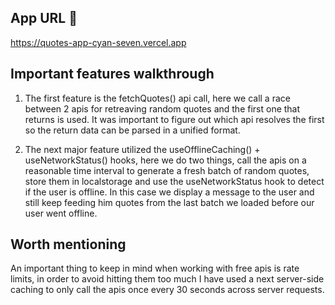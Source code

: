## App URL :rocket:

https://quotes-app-cyan-seven.vercel.app

## Important features walkthrough

1. The first feature is the fetchQuotes() api call, here we call a race between 2 apis for retreaving random quotes and the first one that returns is used. It was important to figure out which api resolves the first so the return data can be parsed in a unified format.

2. The next major feature utilized the useOfflineCaching() + useNetworkStatus() hooks, here we do two things, call the apis on a reasonable time interval to generate a fresh batch of random quotes, store them in localstorage and use the useNetworkStatus hook to detect if the user is offline. In this case we display a message to the user and still keep feeding him quotes from the last batch we loaded before our user went offline.

## Worth mentioning

An important thing to keep in mind when working with free apis is rate limits, in order to avoid hitting them too much I have used a next server-side caching to only call the apis once every 30 seconds across server requests.